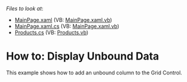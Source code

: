 <!-- default file list -->
*Files to look at*:

* [MainPage.xaml](./CS/Unbound_Columns/MainPage.xaml) (VB: [MainPage.xaml.vb](./VB/Unbound_Columns/MainPage.xaml.vb))
* [MainPage.xaml.cs](./CS/Unbound_Columns/MainPage.xaml.cs) (VB: [MainPage.xaml.vb](./VB/Unbound_Columns/MainPage.xaml.vb))
* [Products.cs](./CS/Unbound_Columns/Products.cs) (VB: [Products.vb](./VB/Unbound_Columns/Products.vb))
<!-- default file list end -->
# How to: Display Unbound Data


<p>This example shows how to add an unbound column to the Grid Control.</p>

<br/>


